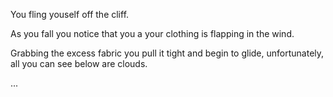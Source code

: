 You fling youself off the cliff.

As you fall you notice that you a your clothing is flapping in the wind.

Grabbing the excess fabric you pull it tight and begin to glide, unfortunately, all you can see below are clouds.

...